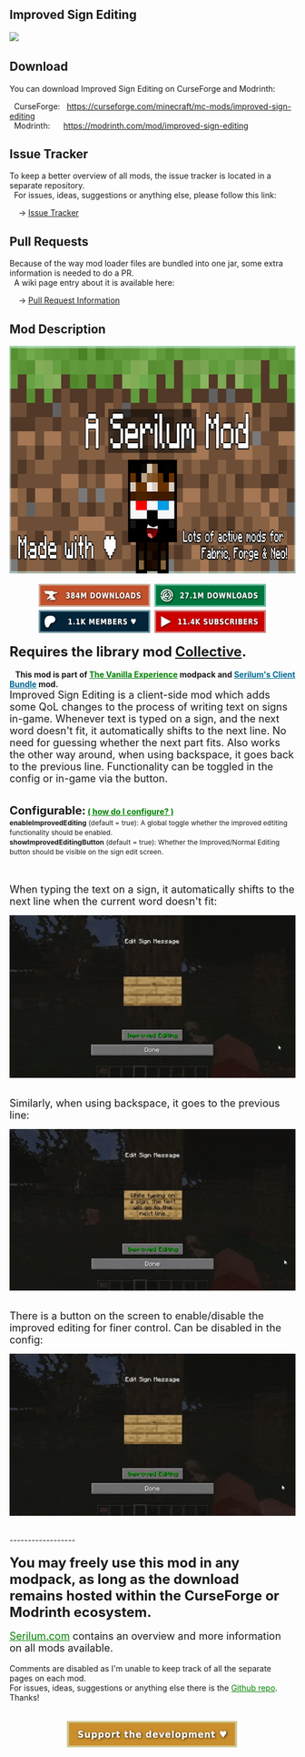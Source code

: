 <h2>Improved Sign Editing</h2>
<p><a href="https://github.com/Serilum/Improved-Sign-Editing"><img src="https://serilum.com/assets/data/logo/improved-sign-editing.png"></a></p><h2>Download</h2>
<p>You can download Improved Sign Editing on CurseForge and Modrinth:</p><p>&nbsp;&nbsp;CurseForge: &nbsp;&nbsp;<a href="https://curseforge.com/minecraft/mc-mods/improved-sign-editing">https://curseforge.com/minecraft/mc-mods/improved-sign-editing</a><br>&nbsp;&nbsp;Modrinth: &nbsp;&nbsp;&nbsp;&nbsp;&nbsp;<a href="https://modrinth.com/mod/improved-sign-editing">https://modrinth.com/mod/improved-sign-editing</a></p>
<h2>Issue Tracker</h2>
<p>To keep a better overview of all mods, the issue tracker is located in a separate repository.<br>&nbsp;&nbsp;For issues, ideas, suggestions or anything else, please follow this link:</p>
<p>&nbsp;&nbsp;&nbsp;&nbsp;-> <a href="https://serilum.com/url/issue-tracker">Issue Tracker</a></p>
<h2>Pull Requests</h2>
<p>Because of the way mod loader files are bundled into one jar, some extra information is needed to do a PR.<br>&nbsp;&nbsp;A wiki page entry about it is available here:</p>
<p>&nbsp;&nbsp;&nbsp;&nbsp;-> <a href="https://serilum.com/url/pull-requests">Pull Request Information</a></p>
<h2>Mod Description</h2>
<p style="text-align:center"><a href="https://serilum.com/" target="_blank" rel="nofollow"><img src="https://github.com/Serilum/.cdn/raw/main/description/header/header.png" alt="" width="838" height="400"></a></p>
<p style="text-align:center"><a href="https://curseforge.com/members/serilum/projects" target="_blank" rel="nofollow"><img src="https://raw.githubusercontent.com/Serilum/.data-workflow/main/badges/svg/curseforge.svg" width="200"></a> <a href="https://modrinth.com/user/Serilum" target="_blank" rel="nofollow"><img src="https://raw.githubusercontent.com/Serilum/.data-workflow/main/badges/svg/modrinth.svg" width="200"></a> <a href="https://patreon.com/serilum" target="_blank" rel="nofollow"><img src="https://raw.githubusercontent.com/Serilum/.data-workflow/main/badges/svg/patreon.svg" width="200"></a> <a href="https://youtube.com/@serilum" target="_blank" rel="nofollow"><img src="https://raw.githubusercontent.com/Serilum/.data-workflow/main/badges/svg/youtube.svg" width="200"></a></p>
<p><strong><span style="font-size:24px">Requires the library mod&nbsp;<a style="font-size:24px" href="https://curseforge.com/minecraft/mc-mods/collective" target="_blank" rel="nofollow">Collective</a>.</span></strong><br><br><strong>&nbsp;&nbsp;&nbsp;This mod is part of <span style="color:#008000"><a style="color:#008000" href="https://curseforge.com/minecraft/modpacks/the-vanilla-experience" target="_blank" rel="nofollow">The Vanilla Experience</a></span> modpack and <span style="color:#006994"><a style="color:#006994" href="https://curseforge.com/minecraft/mc-mods/serilums-client-bundle" target="_blank" rel="nofollow">Serilum's Client Bundle</a></span> mod.</strong><br><span style="font-size:18px">Improved Sign Editing is a client-side mod which adds some QoL changes to the process of writing text on signs in-game. Whenever text is typed on a sign, and the next word doesn't fit, it automatically shifts to the next line. No need for guessing whether the next part fits. Also works the other way around, when using backspace, it goes back to the previous line. Functionality can be toggled in the config or in-game via the button.<br></span><br><br><strong><span style="font-size:20px">Configurable:</span> <span style="color:#008000;font-size:14px"><a style="color:#008000" href="https://github.com/Serilum/.information/wiki/how-to-configure-mods" rel="nofollow">(&nbsp;how do I configure?&nbsp;)</a></span><br></strong><span style="font-size:12px"><strong>enableImprovedEditing</strong>&nbsp;(default = true): A global toggle whether the improved edtiting functionality should be enabled.</span><br><span style="font-size:12px"><strong>showImprovedEditingButton</strong>&nbsp;(default = true): Whether the Improved/Normal Editing button should be visible on the sign edit screen.</span><br><br></p>
<p><br><span style="font-size:18px">When typing the text on a sign, it automatically shifts to the next line when the current word doesn't fit:</span></p>
<div class="spoiler">
<p><picture><img src="https://github.com/Serilum/.cdn/raw/main/projects/improved-sign-editing/a.gif"></picture></p>
</div>
<p>&nbsp;<br><span style="font-size:18px">Similarly, when using backspace, it goes to the previous line:</span></p>
<div class="spoiler">
<p><picture><img src="https://github.com/Serilum/.cdn/raw/main/projects/improved-sign-editing/b.gif"></picture></p>
</div>
<p>&nbsp;<br><span style="font-size:18px">There is a button on the screen to enable/disable the improved editing for finer control. Can be disabled in the config:</span></p>
<div class="spoiler">
<p><picture><img src="https://github.com/Serilum/.cdn/raw/main/projects/improved-sign-editing/c.gif"></picture></p>
</div>
<p>&nbsp;<br>------------------<br><br><span style="font-size:24px"><strong>You may freely use this mod in any modpack, as long as the download remains hosted within the CurseForge or Modrinth ecosystem.</strong></span><br><br><span style="font-size:18px"><a style="font-size:18px;color:#008000" href="https://serilum.com/" rel="nofollow">Serilum.com</a> contains an overview and more information on all mods available.</span><br><br><span style="font-size:14px">Comments are disabled as I'm unable to keep track of all the separate pages on each mod.</span><span style="font-size:14px"><br>For issues, ideas, suggestions or anything else there is the&nbsp;<a style="font-size:14px;color:#008000" href="https://github.com/Serilum/.issue-tracker" rel="nofollow">Github repo</a>. Thanks!</span><span style="font-size:6px"><br><br></span></p>
<p style="text-align:center"><a href="https://serilum.com/donate" rel="nofollow"><img src="https://github.com/Serilum/.cdn/raw/main/description/projects/support.svg" alt="" width="306" height="50"></a></p>